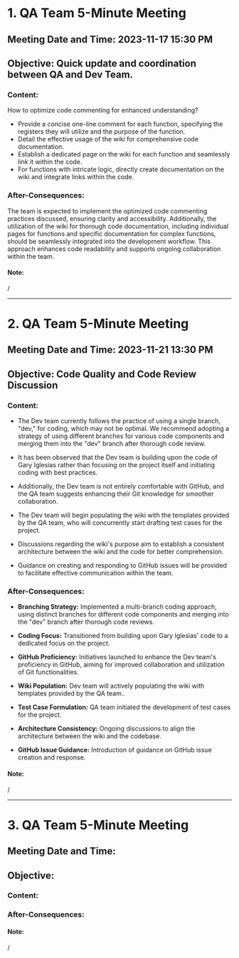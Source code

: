 # 1. QA Team 5-Minute Meeting 

## Meeting Date and Time: 2023-11-17 15:30 PM

## Objective: Quick update and coordination between QA and Dev Team.

### Content:
How to optimize code commenting for enhanced understanding?
- Provide a concise one-line comment for each function, specifying the registers they will utilize and the purpose of the function.
- Detail the effective usage of the wiki for comprehensive code documentation.
- Establish a dedicated page on the wiki for each function and seamlessly link it within the code.
- For functions with intricate logic, directly create documentation on the wiki and integrate links within the code.

### After-Consequences:

The team is expected to implement the optimized code commenting practices discussed, ensuring clarity and accessibility. Additionally, the utilization of the wiki for thorough code documentation, including individual pages for functions and specific documentation for complex functions, should be seamlessly integrated into the development workflow. This approach enhances code readability and supports ongoing collaboration within the team.


#### Note:
/

----

# 2. QA Team 5-Minute Meeting 

## Meeting Date and Time: 2023-11-21 13:30 PM

## Objective: Code Quality and Code Review Discussion

### Content:

- The Dev team currently follows the practice of using a single branch, "dev," for coding, which may not be optimal. We recommend adopting a strategy of using different branches for various code components and merging them into the "dev" branch after thorough code review. 
  
- It has been observed that the Dev team is building upon the code of Gary Iglesias rather than focusing on the project itself and initiating coding with best practices. 
  
- Additionally, the Dev team is not entirely comfortable with GitHub, and the QA team suggests enhancing their Git knowledge for smoother collaboration.
  
-  The Dev team will begin populating the wiki with the templates provided by the QA team, who will concurrently start drafting test cases for the project. 
  
-  Discussions regarding the wiki's purpose aim to establish a consistent architecture between the wiki and the code for better comprehension.

-   Guidance on creating and responding to GitHub issues will be provided to facilitate effective communication within the team.


### After-Consequences:

- **Branching Strategy:** Implemented a multi-branch coding approach, using distinct branches for different code components and merging into the "dev" branch after thorough code reviews.

- **Coding Focus:** Transitioned from building upon Gary Iglesias' code to a dedicated focus on the project.

- **GitHub Proficiency:** Initiatives launched to enhance the Dev team's proficiency in GitHub, aiming for improved collaboration and utilization of Git functionalities.

- **Wiki Population:** Dev team will actively populating the wiki with templates provided by the QA team..

- **Test Case Formulation:** QA team initiated the development of  test cases for the project.

- **Architecture Consistency:** Ongoing discussions to align the architecture between the wiki and the codebase.

- **GitHub Issue Guidance:** Introduction of guidance on GitHub issue creation and response.


#### Note:
/ 



----

# 3. QA Team 5-Minute Meeting 

## Meeting Date and Time: 

## Objective: 

### Content:



### After-Consequences:



#### Note:
/ 